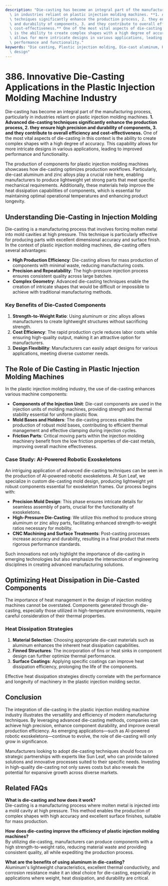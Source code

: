 ```yaml
---
description: "Die-casting has become an integral part of the manufacturing process, particularly\
  \ in industries reliant on plastic injection molding machines. **1. Advanced die-casting\
  \ techniques significantly enhance the production process, 2. they ensure high precision\
  \ and durability of components, 3. and they contribute to overall efficiency and\
  \ cost-effectiveness.** One of the most vital aspects of die-casting in this context\
  \ is the ability to create complex shapes with a high degree of accuracy. This capability\
  \ allows for more intricate designs in various applications, leading to improved\
  \ performance and functionality."
keywords: "Die casting, Plastic injection molding, Die-cast aluminum, Heat dissipation optimization\
  \ design"
---
```

# 386. Innovative Die-Casting Applications in the Plastic Injection Molding Machine Industry

Die-casting has become an integral part of the manufacturing process, particularly in industries reliant on plastic injection molding machines. **1. Advanced die-casting techniques significantly enhance the production process, 2. they ensure high precision and durability of components, 3. and they contribute to overall efficiency and cost-effectiveness.** One of the most vital aspects of die-casting in this context is the ability to create complex shapes with a high degree of accuracy. This capability allows for more intricate designs in various applications, leading to improved performance and functionality.

The production of components for plastic injection molding machines showcases how die-casting optimizes production workflows. Particularly, die-cast aluminum and zinc alloys play a crucial role here, enabling manufacturers to produce lightweight yet strong parts that meet specific mechanical requirements. Additionally, these materials help improve the heat dissipation capabilities of components, which is essential for maintaining optimal operational temperatures and enhancing product longevity.

## **Understanding Die-Casting in Injection Molding**

Die-casting is a manufacturing process that involves forcing molten metal into mold cavities at high pressure. This technique is particularly effective for producing parts with excellent dimensional accuracy and surface finish. In the context of plastic injection molding machines, die-casting offers several advantages:

- **High Production Efficiency**: Die-casting allows for mass production of components with minimal waste, reducing manufacturing costs.
- **Precision and Repeatability**: The high-pressure injection process ensures consistent quality across large batches.
- **Complex Geometry**: Advanced die-casting techniques enable the creation of intricate shapes that would be difficult or impossible to achieve with traditional manufacturing methods.

### **Key Benefits of Die-Casted Components**

1. **Strength-to-Weight Ratio**: Using aluminum or zinc alloys allows manufacturers to create lightweight structures without sacrificing strength.
2. **Cost Efficiency**: The rapid production cycle reduces labor costs while ensuring high-quality output, making it an attractive option for manufacturers.
3. **Design Flexibility**: Manufacturers can easily adapt designs for various applications, meeting diverse customer needs.

## **The Role of Die Casting in Plastic Injection Molding Machines**

In the plastic injection molding industry, the use of die-casting enhances various machine components:

- **Components of the Injection Unit**: Die-cast components are used in the injection units of molding machines, providing strength and thermal stability essential for uniform plastic flow.
- **Mold Bases and Holders**: The die-casting process enables the production of robust mold bases, contributing to efficient thermal management and effective clamping during injection cycles.
- **Friction Parts**: Critical moving parts within the injection molding machinery benefit from the low friction properties of die-cast metals, improving overall machine effectiveness.

### **Case Study: AI-Powered Robotic Exoskeletons**

An intriguing application of advanced die-casting techniques can be seen in the production of AI-powered robotic exoskeletons. At Sun Leaf, we specialize in custom die-casting mold design, producing lightweight yet robust components essential for exoskeleton frames. Our process begins with:

- **Precision Mold Design**: This phase ensures intricate details for seamless assembly of parts, crucial for the functionality of exoskeletons.
- **High-Pressure Die-Casting**: We utilize this method to produce strong aluminum or zinc alloy parts, facilitating enhanced strength-to-weight ratios necessary for mobility.
- **CNC Machining and Surface Treatments**: Post-casting processes increase accuracy and durability, resulting in a final product that meets rigorous performance standards.

Such innovations not only highlight the importance of die-casting in emerging technologies but also emphasize the intersection of engineering disciplines in creating advanced manufacturing solutions.

## **Optimizing Heat Dissipation in Die-Casted Components**

The importance of heat management in the design of injection molding machines cannot be overstated. Components generated through die-casting, especially those utilized in high-temperature environments, require careful consideration of their thermal properties.

### **Heat Dissipation Strategies**

1. **Material Selection**: Choosing appropriate die-cast materials such as aluminum enhances the inherent heat dissipation capabilities.
2. **Finned Structures**: The incorporation of fins or heat sinks in component design can further optimize thermal performance.
3. **Surface Coatings**: Applying specific coatings can improve heat dissipation efficiency, prolonging the life of the components.

Effective heat dissipation strategies directly correlate with the performance and longevity of machinery in the plastic injection molding sector.

## **Conclusion**

The integration of die-casting in the plastic injection molding machine industry illustrates the versatility and efficiency of modern manufacturing techniques. By leveraging advanced die-casting methods, companies can achieve high precision, enhance component durability, and improve overall production efficiency. As emerging applications—such as AI-powered robotic exoskeletons—continue to evolve, the role of die-casting will only grow in significance.

Manufacturers looking to adopt die-casting techniques should focus on strategic partnerships with experts like Sun Leaf, who can provide tailored solutions and innovative processes suited to their specific needs. Investing in high-quality die-casting not only saves costs but also reveals the potential for expansive growth across diverse markets.

## Related FAQs

**What is die-casting and how does it work?**  
Die-casting is a manufacturing process where molten metal is injected into a mold cavity at high pressure. This method enables the production of complex shapes with high accuracy and excellent surface finishes, suitable for mass production.

**How does die-casting improve the efficiency of plastic injection molding machines?**  
By utilizing die-casting, manufacturers can produce components with a high strength-to-weight ratio, reducing material waste and providing consistent quality, all while expediting the production process.

**What are the benefits of using aluminum in die-casting?**  
Aluminum's lightweight characteristics, excellent thermal conductivity, and corrosion resistance make it an ideal choice for die-casting, especially in applications where weight, heat dissipation, and durability are critical.
